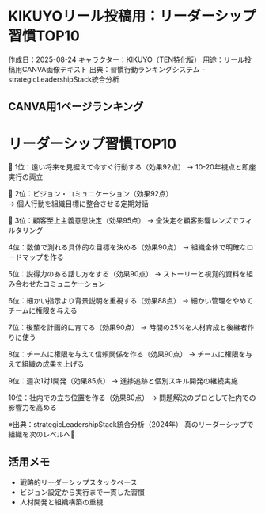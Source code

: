 # KIKUYOリール投稿用：リーダーシップ習慣TOP10

作成日：2025-08-24
キャラクター：KIKUYO（TEN特化版）
用途：リール投稿用CANVA画像テキスト
出典：習慣行動ランキングシステム - strategicLeadershipStack統合分析

## CANVA用1ページランキング

# リーダーシップ習慣TOP10

🥇 1位：遠い将来を見据えて今すぐ行動する（効果92点）
   → 10-20年視点と即座実行の両立

🥈 2位：ビジョン・コミュニケーション（効果92点）  
   → 個人行動を組織目標に整合させる定期対話

🥉 3位：顧客至上主義意思決定（効果95点）
   → 全決定を顧客影響レンズでフィルタリング

4位：数値で測れる具体的な目標を決める（効果90点）
    → 組織全体で明確なロードマップを作る

5位：説得力のある話し方をする（効果90点）
    → ストーリーと視覚的資料を組み合わせたコミュニケーション

6位：細かい指示より背景説明を重視する（効果88点）
    → 細かい管理をやめてチームに権限を与える

7位：後輩を計画的に育てる（効果90点）
    → 時間の25%を人材育成と後継者作りに使う

8位：チームに権限を与えて信頼関係を作る（効果90点）
    → チームに権限を与えて組織の成果を上げる

9位：週次1対1開発（効果85点）
    → 進捗追跡と個別スキル開発の継続実施

10位：社内での立ち位置を作る（効果80点）
     → 問題解決のプロとして社内での影響力を高める

※出典：strategicLeadershipStack統合分析（2024年）
真のリーダーシップで組織を次のレベルへ🚀

## 活用メモ
- 戦略的リーダーシップスタックベース
- ビジョン設定から実行まで一貫した習慣
- 人材開発と組織構築の重視